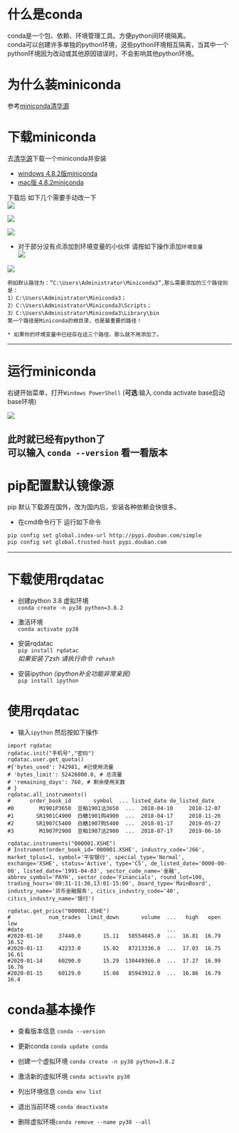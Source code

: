 # 什么是conda    
conda是一个包、依赖、环境管理工具。方便python间环境隔离。    
conda可以创建许多单独的python环境，这些python环境相互隔离，当其中一个python环境因为改动或其他原因错误时，不会影响其他python环境。    
    
# 为什么装miniconda    
    
参考[miniconda清华源](https://mirrors.tuna.tsinghua.edu.cn/help/anaconda/)    
    
# 下载miniconda    
    
去[清华源](https://mirrors.tuna.tsinghua.edu.cn/anaconda/miniconda/)下载一个miniconda并安装    
* [windows 4.8.2版miniconda](https://mirrors.tuna.tsinghua.edu.cn/anaconda/miniconda/Miniconda3-py38_4.8.2-Windows-x86_64.exe)    
* [mac版 4.8.2miniconda](https://mirrors.tuna.tsinghua.edu.cn/anaconda/miniconda/Miniconda3-py38_4.8.2-MacOSX-x86_64.pkg)    
    
下载后 如下几个需要手动改一下    
![](..\images\7485616-f8fbac177932f147.png)    
    
![](..\images\7485616-d4451419f48ec04e.png)    
    
![](..\images\7485616-1f8399a7088f7978.png)    
    
    
* 对于部分没有点添加到环境变量的小伙伴 请按如下操作添加`环境变量`    
![](..\images\7485616-12a06fbb260d7908.png)    
    
![](..\images\7485616-81b9defdbf4f1287.png)    
    
```    
例如默认路径为：”C:\Users\Administrator\Miniconda3”,那么需要添加的三个路径则是：     
1）C:\Users\Administrator\Miniconda3；     
2）C:\Users\Administrator\Miniconda3\Scripts；     
3）C:\Users\Administrator\Miniconda3\Library\bin     
第一个路径是Miniconda的根目录，也是最重要的路径！    
    
* 如果你的环境变量中已经存在这三个路径，那么就不用添加了。    
```    
    
---     
    
# 运行miniconda    
    
右键开始菜单，打开`Windows PowerShell`  (**可选**:输入 conda activate base启动base环境)    
    
![](..\images\7485616-d8d11db036ba8bfa.png)    
    
    
此时就已经有python了     
可以输入 `conda --version` 看一看版本    
---    
    
#  pip配置默认镜像源    
pip 默认下载源在国外，改为国内后，安装各种依赖会快很多。    
* 在cmd命令行下 运行如下命令     
```bash     
pip config set global.index-url http://pypi.douban.com/simple    
pip config set global.trusted-host pypi.douban.com    
```    
    
    
---     
    
    
# 下载使用rqdatac    
    
* 创建python 3.8 虚拟环境    
`conda create -n py38 python=3.8.2 `    
    
* 激活环境    
`conda activate py38`    
    
* 安装rqdatac    
`pip install rqdatac `    
*如果安装了zsh  请执行命令` rehash`*    
    
* 安装ipython *(ipython补全功能非常亲民)*    
`pip install ipython`    
# 使用rqdatac    
* 输入`ipython` 然后按如下操作    
```python3    
import rqdatac    
rqdatac.init("手机号","密码")    
rqdatac.user.get_quota()    
#{'bytes_used': 742981, #已使用流量    
# 'bytes_limit': 52428800.0, # 总流量    
# 'remaining_days': 760, # 剩余使用天数    
# }    
rqdatac.all_instruments()    
#      order_book_id       symbol  ... listed_date de_listed_date    
#0        M1901P3650  豆粕1901沽3650  ...  2018-04-10     2018-12-07    
#1       SR1901C4900  白糖1901购4900  ...  2018-04-17     2018-11-26    
#2       SR1907C5400  白糖1907购5400  ...  2018-01-17     2019-05-27    
#3        M1907P2900  豆粕1907沽2900  ...  2018-07-17     2019-06-10    
    
rqdatac.instruments("000001.XSHE")    
# Instrument(order_book_id='000001.XSHE', industry_code='J66', market_tplus=1, symbol='平安银行', special_type='Normal', exchange='XSHE', status='Active', type='CS', de_listed_date='0000-00-00', listed_date='1991-04-03', sector_code_name='金融', abbrev_symbol='PAYH', sector_code='Financials', round_lot=100, trading_hours='09:31-11:30,13:01-15:00', board_type='MainBoard', industry_name='货币金融服务', citics_industry_code='40', citics_industry_name='银行')    
    
rqdatac.get_price("000001.XSHE")    
#            num_trades  limit_down       volume  ...   high   open    low    
#date                                             ...                         
#2020-01-10     37440.0       15.11   58554845.0  ...  16.81  16.79  16.52    
#2020-01-13     42233.0       15.02   87213336.0  ...  17.03  16.75  16.61    
#2020-01-14     60290.0       15.29  130449366.0  ...  17.27  16.99  16.76    
#2020-01-15     60129.0       15.08   85943912.0  ...  16.86  16.79  16.4    
```     
    
    
# conda基本操作    
    
* 查看版本信息 `conda --version`    
    
* 更新conda `conda update conda`    
    
* 创建一个虚拟环境 `conda create -n py38 python=3.8.2 `    
    
* 激活新的虚拟环境 `conda activate py38`    
    
* 列出环境信息 `conda env list`    
    
* 退出当前环境 `conda deactivate`    
    
* 删除虚拟环境`conda remove --name py38 --all`    
